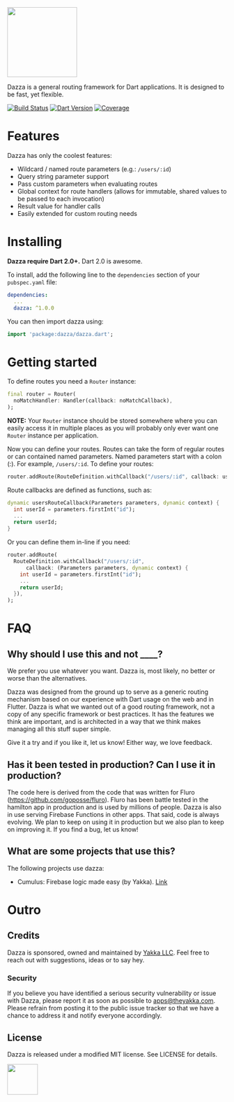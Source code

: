 
<img src="https://storage.googleapis.com/product-logos/logo_dazza.png" align="center" width="160">

Dazza is a general routing framework for Dart applications. It is designed to
be fast, yet flexible.

[![Build Status](https://travis-ci.org/theyakka/dazza.svg?branch=master)](https://travis-ci.org/theyakka/dazza)
[![Dart Version](https://img.shields.io/badge/Dart-2.0+-lightgrey.svg)](https://dartlang.org/)
[![Coverage](https://codecov.io/gh/theyakka/dazza/branch/master/graph/badge.svg)](https://codecov.io/gh/theyakka/dazza)

# Features

Dazza has only the coolest features:
- Wildcard / named route parameters (e.g.: `/users/:id`)
- Query string parameter support
- Pass custom parameters when evaluating routes
- Global context for route handlers (allows for immutable, shared values to be passed to each invocation)
- Result value for handler calls
- Easily extended for custom routing needs

# Installing

**Dazza require Dart 2.0+.** Dart 2.0 is awesome.

To install, add the following line to the `dependencies` section of your `pubspec.yaml` file:

```yaml
dependencies:
  ...
  dazza: ^1.0.0

```

You can then import dazza using:

```dart
import 'package:dazza/dazza.dart';
```

# Getting started

To define routes you need a `Router` instance:

```dart
final router = Router(
  noMatchHandler: Handler(callback: noMatchCallback),
);
```

**NOTE:** Your `Router` instance should be stored somewhere where you can easily access it in multiple places as you will probably only ever want one `Router` instance per application.

Now you can define your routes. Routes can take the form of regular routes or can contained named parameters. Named parameters start with a colon (:). For example, `/users/:id`. To define your routes:

```dart
router.addRoute(RouteDefinition.withCallback("/users/:id", callback: usersRouteCallback));
```

Route callbacks are defined as functions, such as:

```dart
dynamic usersRouteCallback(Parameters parameters, dynamic context) {
  int userId = parameters.firstInt("id");
  ...
  return userId;
}
```

Or you can define them in-line if you need:

```dart
router.addRoute(
  RouteDefinition.withCallback("/users/:id",
      callback: (Parameters parameters, dynamic context) {
    int userId = parameters.firstInt("id");
    ...
    return userId;
  }),
);
```

# FAQ

## Why should I use this and not ____?

We prefer you use whatever you want. Dazza is, most likely, no better or worse than the alternatives.

Dazza was designed from the ground up to serve as a generic routing mechanism based on our experience with Dart usage on the web and in Flutter. Dazza is what we wanted out of a good routing framework, not a copy of any specific framework or best practices. It has the features we think are important, and is architected in a way that we think makes managing all this stuff super simple.

Give it a try and if you like it, let us know! Either way, we love feedback.

## Has it been tested in production? Can I use it in production?

The code here is derived from the code that was written for Fluro (https://github.com/goposse/fluro). Fluro has been battle tested in the hamilton app in production and is used by millions of people. Dazza is also in use serving Firebase Functions in other apps. That said, code is always evolving. We plan to keep on using it in production but we also plan to keep on improving it. If you find a bug, let us know!

## What are some projects that use this?

The following projects use dazza:
- Cumulus: Firebase logic made easy (by Yakka). [Link](https://github.com/theyakka/cumulus)

# Outro

## Credits

Dazza is sponsored, owned and maintained by [Yakka LLC](http://theyakka.com). Feel free to reach out with suggestions, ideas or to say hey.

### Security

If you believe you have identified a serious security vulnerability or issue with Dazza, please report it as soon as possible to apps@theyakka.com. Please refrain from posting it to the public issue tracker so that we have a chance to address it and notify everyone accordingly.

## License

Dazza is released under a modified MIT license. See LICENSE for details.

<img src="https://storage.googleapis.com/yakka-logos/logo_wordmark.png" align="center" width="70">
